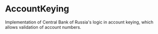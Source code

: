 # AccountKeying
 Implementation of Central Bank of Russia's logic in account keying, which allows validation of account numbers.
